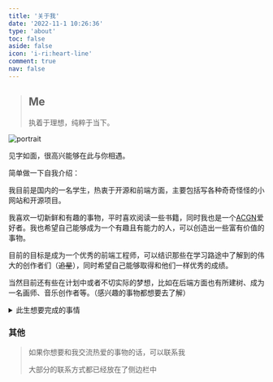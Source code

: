 ```yaml
---
title: '关于我'
date: '2022-11-1 10:26:36'
type: 'about'
toc: false
aside: false
icon: 'i-ri:heart-line'
comment: true
nav: false
---
```


> ## Me
>
> 执着于理想，纯粹于当下。

<div class="text-center">
  <div class="site-author-avatar">
    <img src="https://image.hananoryu.cn/images/hananoryu.png" alt="portrait" title="ID : HanaNoryu">
  </div>
</div>

见字如面，很高兴能够在此与你相遇。

简单做一下自我介绍：

我目前是国内的一名学生，热衷于开源和前端方面，主要包括写各种奇奇怪怪的小网站和开源项目。

我喜欢一切新鲜和有趣的事物，平时喜欢阅读一些书籍，同时我也是一个[ACGN](https://baike.baidu.com/item/ACGN)爱好者。我也希望自己能够成为一个有趣且有能力的人，可以创造出一些富有价值的事物。

目前的目标是成为一个优秀的前端工程师，可以结识那些在学习路途中了解到的伟大的创作者们（~~追星~~），同时希望自己能够取得和他们一样优秀的成绩。

当然目前还有些在计划中或者不切实际的梦想，比如在后端方面也有所建树、成为一名画师、音乐创作者等。（感兴趣的事物都想要去了解）

<details>
<summary>此生想要完成的事情</summary>

> 做梦的时候写的，快跳过吧

- [ ] 维护一个超过 1k Star 的项目
- [ ] 成为一个中大型开源项目的项目组成员之一
- [ ] 写一本值得出版的书
- [ ] 做一款值得发售的游戏
- [x] 成为一个自己不讨厌的、有趣的人

</details>

### 其他

> 如果你想要和我交流热爱的事物的话，可以联系我
>
> 大部分的联系方式都已经放在了侧边栏中

